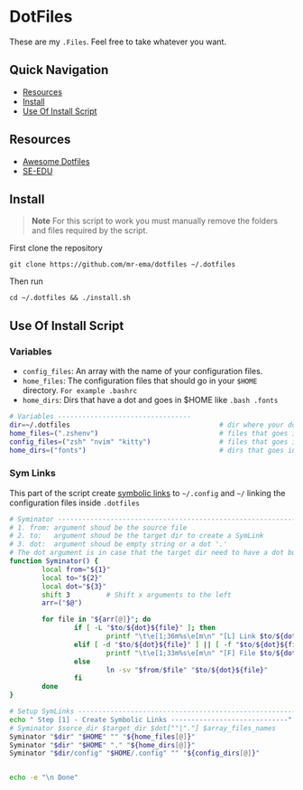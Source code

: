 # DotFiles
These are my `.Files`. Feel free to take whatever you want.


## Quick Navigation
- [Resources](https://github.com/mr-ema/dotfiles#resources)
- [Install](https://github.com/mr-ema/dotfiles#resources)
- [Use Of Install Script](https://github.com/mr-ema/dotfiles#use-of-install-script)


## Resources
- [Awesome Dotfiles](https://github.com/webpro/awesome-dotfiles)
- [SE-EDU](https://se-education.org/learningresources/contents/dotfiles/Dotfiles.html)


## Install
> **Note**
> For this script to work you must manually remove the folders and files required by the script.

First clone the repository
```
git clone https://github.com/mr-ema/dotfiles ~/.dotfiles
```
Then run
```
cd ~/.dotfiles && ./install.sh
```


## Use Of Install Script

### Variables
- `config_files`: An array with the name of your configuration files.
- `home_files`: The configuration files that should go in your `$HOME` directory. `For example .bashrc`
- `home_dirs`: Dirs that have a dot and goes in $HOME like `.bash .fonts`

```bash
# Variables ---------------------------------
dir=~/.dotfiles                                     # dir where your dots files live
home_files=(".zshenv")                              # files that goes in $HOME
config_files=("zsh" "nvim" "kitty")                 # files that goes in $HOME/.config
home_dirs=("fonts")                                 # dirs that goes in $HOME and are dot dirs. ex: '.bash, .fonts'
```


### Sym Links
This part of the script create [symbolic links](https://www.futurelearn.com/info/courses/linux-for-bioinformatics/0/steps/201767)
to `~/.config` and `~/` linking the configuration files inside `.dotfiles`

```bash
# Syminator ------------------------------------------------------------------
# 1. from: argument shoud be the source file
# 2. to:   argument shoud be the target dir to create a SymLink
# 3. dot:  argument shoud be empty string or a dot '.'
# The dot argument is in case that the target dir need to have a dot but the source file dont have one.
function Syminator() {
        local from="${1}"
        local to="${2}"
        local dot="${3}"
        shift 3         # Shift x arguments to the left
        arr=("$@")

        for file in "${arr[@]}"; do
                if [ -L "$to/${dot}${file}" ]; then
                        printf "\t\e[1;36m%s\e[m\n" "[L] Link $to/${dot}${file} already exists"
                elif [ -d "$to/${dot}${file}" ] || [ -f "$to/${dot}${file}" ]; then
                        printf "\t\e[1;33m%s\e[m\n" "[F] File $to/${dot}${file} already exists"
                else
                        ln -sv "$from/$file" "$to/${dot}${file}"
                fi
        done
}

# Setup SymLinks ------------------------------------------------------------
echo " Step [1] - Create Symbolic Links -----------------------------"
# Syminator $sorce_dir $target_dir $dot[""|"."] $array_files_names
Syminator "$dir" "$HOME" "" "${home_files[@]}" 
Syminator "$dir" "$HOME" "." "${home_dirs[@]}"
Syminator "$dir/config" "$HOME/.config" "" "${config_dirs[@]}" 


echo -e "\n Done"
```

